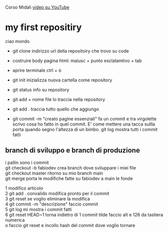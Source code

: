 Corso Midali
[video su YouTube](https://youtu.be/wPAE9-DdMtI?si=u9XnsQFVogywQ2ZN)

# my first repositiry
ciao mondo

- git  clone indirizzo url della repositoiry che trovo su code
- costruire body pagina html: maiusc + punto esclalamtivo + tab<br>
- aprire terminale ctrl + ò<br>
- git init   inizializza nuova cartella come repository<br>
- git status info su repository
- git add + nome file lo traccia nella repository<br>
- git add . traccia tutto quello che aggiungo


- git commit -m "creato pagine essenziali" fa un commit e tra virgolette scrivo cosa ho fatto in quel commit. E' come mettere una tacca sullla porta quando segno l'altezza di un bimbo.
git log mostra tutti i commit fatti

## branch di sviluppo e branch di produzione
i pallin sono i commit<br>
git checkout -b fabiodev  crea branch dove sviluppare  i miei file<br>
git checkout master  ritorno su mio branch main<br>
git merge  porta le modifiche fatte su fabiodev a main le fonde

1 modifico articolo<br>
2 git add .  convalido modifica pronto per il commit<br>
3 git reset se voglio eliminare la modifica<br>
4 git commit -m "descrizione" faccio commit<br>
5 git log mi mostra i commit fatti<br>
6 git reset HEAD~1   torna indietro di 1 commit    tilde faccio alt e 126 da tastiera numerica<br>o faccio git reset e incollo hash del commit dove voglio tornare
